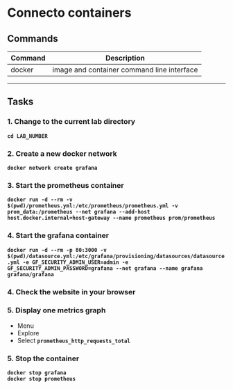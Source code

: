 # Connecto containers
## Commands
| Command | Description |
| --- | --- |
| docker | image and container command line interface |
---

## Tasks
### 1. Change to the current lab directory
**`cd LAB_NUMBER`**  

### 2. Create a new docker network
**`docker network create grafana`**  

### 3. Start the prometheus container
**`docker run -d --rm -v $(pwd)/prometheus.yml:/etc/prometheus/prometheus.yml -v prom_data:/prometheus --net grafana --add-host host.docker.internal=host-gateway --name prometheus prom/prometheus`**  

### 4. Start the grafana container
**`docker run -d --rm -p 80:3000 -v $(pwd)/datasource.yml:/etc/grafana/provisioning/datasources/datasource.yml -e GF_SECURITY_ADMIN_USER=admin -e GF_SECURITY_ADMIN_PASSWORD=grafana --net grafana --name grafana grafana/grafana`**  

### 4. Check the website in your browser

### 5. Display one metrics graph
* Menu
* Explore
* Select **`prometheus_http_requests_total`**

### 5. Stop the container
**`docker stop grafana`**  
**`docker stop prometheus`**  
